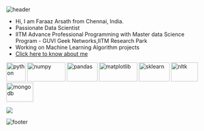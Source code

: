 ![header](https://capsule-render.vercel.app/api?color=timeGradient&height=250&type=waving&text=Good%20day%20,I'm%20Faraaz%20Arsath&fontSize=60&fontColor=060207&fontAlignY=38&desc=Datascience%20Professional&descAlignY=60&descAlign=50)
  
  
  - Hi, I am Faraaz Arsath from Chennai, India. 
  - Passionate Data Scientist
  - IITM Advance Professional Programming with Master data Science Program - GUVI Geek Networks,IITM Research Park
  - Working on Machine Learning Algorithm projects
  - [Click here to know about me]([https://www.google.com](https://faraazarsath.github.io/#))
  
  
  <p align="left"> 
  <img src="https://cdn.jsdelivr.net/gh/devicons/devicon/icons/python/python-original-wordmark.svg" alt="python" width="50" height="50"/>
  <img src="https://cdn.jsdelivr.net/gh/devicons/devicon/icons/numpy/numpy-original-wordmark.svg" alt="numpy" width="100" height="50"/>
  <img src="https://cdn.jsdelivr.net/gh/devicons/devicon/icons/pandas/pandas-original-wordmark.svg" alt="pandas" width="80" height="50"/>
  
  <img src="https://user-images.githubusercontent.com/108978683/199270835-17e06887-7071-4dc8-b7e1-5a40bda8e641.svg" alt="matplotlib" width="100" height="50"/>
  
  <img src="https://user-images.githubusercontent.com/108978683/199273158-387d07eb-c846-4b53-871c-9dbb457e87ab.svg" alt="sklearn" width="80" height="50"/>
    
  <img src="https://user-images.githubusercontent.com/108978683/199274547-4bca3d21-d63d-4670-87c6-2d8826c40002.png" alt="nltk" width="70" height="50"/>
  
  <img src="https://cdn.jsdelivr.net/gh/devicons/devicon/icons/mongodb/mongodb-original-wordmark.svg" alt="mongodb" width="70" height="50" />
          
   
   ![](https://visitor-badge.glitch.me/badge?page_id=FaraazArsath.FaraazArsath)<br />
   
   </p>
  
  ![footer](https://capsule-render.vercel.app/api?section=footer&type=waving)
          


<!--
**FaraazArsath/FaraazArsath** is a ✨ _special_ ✨ repository because its `README.md` (this file) appears on your GitHub profile.

Here are some ideas to get you started:

- 🔭 I’m currently working on ...
- 🌱 I’m currently learning ...
- 👯 I’m looking to collaborate on ...
- 🤔 I’m looking for help with ...
- 💬 Ask me about ...
- 📫 How to reach me: ...
- 😄 Pronouns: ...
- ⚡ Fun fact: ...
-->
